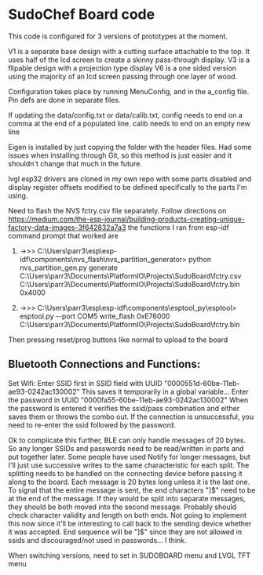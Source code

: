# SudoChef Board code

This code is configured for 3 versions of prototypes at the moment.

V1 is a separate base design with a cutting surface attachable to the top. It uses half of the lcd screen to create a skinny pass-through display.
V3 is a flipable design with a projection type display
V6 is a one sided version using the majority of an lcd screen passing through one layer of wood. 

Configuration takes place by running MenuConfig, and in the a_config file. Pin defs are done in separate files. 

If updating the data/config.txt or data/calib.txt, config needs to end on a comma at the end of a populated line. calib needs to end on an empty new line

Eigen is installed by just copying the folder with the header files. Had some issues when installing through Git, so this method is just easier and it shouldn't change that much in the future. 

lvgl esp32 drivers are cloned in my own repo with some parts disabled and display register offsets modified to be defined specifically to the parts I'm using. 

Need to flash the NVS fctry.csv file separately. Follow directions on https://medium.com/the-esp-journal/building-products-creating-unique-factory-data-images-3f642832a7a3
the functions I ran from esp-idf command prompt that worked are

1. ->>>     C:\Users\parr3\esp\esp-idf\components\nvs_flash\nvs_partition_generator> python nvs_partition_gen.py generate C:\Users\parr3\Documents\PlatformIO\Projects\SudoBoard\fctry.csv C:\Users\parr3\Documents\PlatformIO\Projects\SudoBoard\fctry.bin 0x4000

2. ->>>     C:\Users\parr3\esp\esp-idf\components\esptool_py\esptool> esptool.py --port COM5 write_flash 0xE76000 C:\Users\parr3\Documents\PlatformIO\Projects\SudoBoard\fctry.bin

Then pressing reset/prog buttons like normal to upload to the board

Bluetooth Connections and Functions:
--------------------------------------
Set Wifi:
Enter SSID first in SSID field with UUID "0000551d-60be-11eb-ae93-0242ac130002"
This saves it temporarily in a global variable...
Enter the password in UUID "0000fa55-60be-11eb-ae93-0242ac130002" 
When the password is entered it verifies the ssid/pass combination and either saves them or throws the combo out. If the connection is unsuccessful, you need to re-enter the ssid followed by the password.

Ok to complicate this further, BLE can only handle messages of 20 bytes. So any longer SSIDs and passwords need to be read/written in parts and put together later. Some people have used Notify for longer messages, but I'll just use successive writes to the same characteristic for each split. The splitting needs to be handled on the connecting device before passing it along to the board. Each message is 20 bytes long unless it is the last one. To signal that the entire message is sent, the end characters "]$" need to be at the end of the message. If they would be split into separate messages, they should be both moved into the second message. Probably should check character validity and length on both ends. Not going to implement this now since it'll be interesting to call back to the sending device whether it was accepted. 
End sequence will be "]$" since they are not allowed in ssids and discouraged/not used in passwords... I think. 

When switching versions, need to set in SUDOBOARD menu and LVGL TFT menu